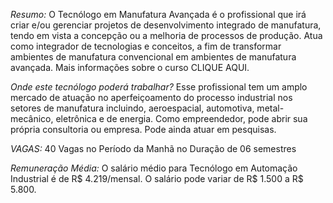 *Resumo:*
O Tecnólogo em Manufatura Avançada é o profissional que irá criar e/ou gerenciar projetos de desenvolvimento integrado de manufatura, tendo em vista a concepção ou a melhoria de processos de produção. Atua como integrador de tecnologias e conceitos, a fim de transformar ambientes de manufatura convencional em ambientes de manufatura avançada.
Mais informações sobre o curso CLIQUE AQUI.


*Onde este tecnólogo poderá trabalhar?*
Esse profissional tem um amplo mercado de atuação no aperfeiçoamento do processo industrial nos setores de manufatura incluindo, aeroespacial, automotiva, metal-mecânico, eletrônica e de energia. Como empreendedor, pode abrir sua própria consultoria ou empresa. Pode ainda atuar em pesquisas.

*VAGAS:*
40 Vagas no Período da Manhã no Duração de 06 semestres

*Remuneração Média:*
O salário médio para Tecnólogo em Automação Industrial é de R$ 4.219/mensal. O salário pode variar de R$ 1.500 a R$ 5.800.
